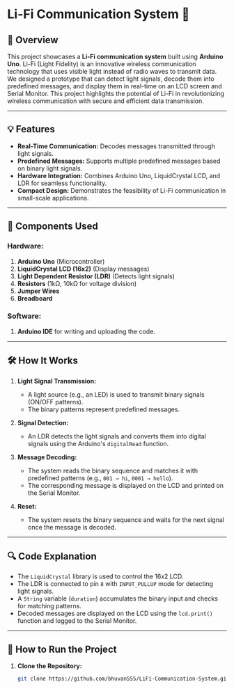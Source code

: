 # Li-Fi Communication System 🚀  

## 📖 Overview  
This project showcases a **Li-Fi communication system** built using **Arduino Uno**. Li-Fi (Light Fidelity) is an innovative wireless communication technology that uses visible light instead of radio waves to transmit data.  
We designed a prototype that can detect light signals, decode them into predefined messages, and display them in real-time on an LCD screen and Serial Monitor. This project highlights the potential of Li-Fi in revolutionizing wireless communication with secure and efficient data transmission.  

---  

## 💡 Features  
- **Real-Time Communication:** Decodes messages transmitted through light signals.  
- **Predefined Messages:** Supports multiple predefined messages based on binary light signals.  
- **Hardware Integration:** Combines Arduino Uno, LiquidCrystal LCD, and LDR for seamless functionality.  
- **Compact Design:** Demonstrates the feasibility of Li-Fi communication in small-scale applications.  

---  

## 🔧 Components Used  
### Hardware:  
1. **Arduino Uno** (Microcontroller)  
2. **LiquidCrystal LCD (16x2)** (Display messages)  
3. **Light Dependent Resistor (LDR)** (Detects light signals)  
4. **Resistors** (1kΩ, 10kΩ for voltage division)  
5. **Jumper Wires**  
6. **Breadboard**  

### Software:  
1. **Arduino IDE** for writing and uploading the code.  

---  

## 🛠️ How It Works  
1. **Light Signal Transmission:**  
   - A light source (e.g., an LED) is used to transmit binary signals (ON/OFF patterns).  
   - The binary patterns represent predefined messages.  

2. **Signal Detection:**  
   - An LDR detects the light signals and converts them into digital signals using the Arduino's `digitalRead` function.  

3. **Message Decoding:**  
   - The system reads the binary sequence and matches it with predefined patterns (e.g., `001 → hi`, `0001 → hello`).  
   - The corresponding message is displayed on the LCD and printed on the Serial Monitor.  

4. **Reset:**  
   - The system resets the binary sequence and waits for the next signal once the message is decoded.  

---  

## 🔍 Code Explanation  
- The `LiquidCrystal` library is used to control the 16x2 LCD.  
- The LDR is connected to pin `8` with `INPUT_PULLUP` mode for detecting light signals.  
- A `String` variable (`duration`) accumulates the binary input and checks for matching patterns.  
- Decoded messages are displayed on the LCD using the `lcd.print()` function and logged to the Serial Monitor.  

---  

## 🚀 How to Run the Project  
1. **Clone the Repository:**  
   ```bash  
   git clone https://github.com/bhuvan555/LiFi-Communication-System.git  
